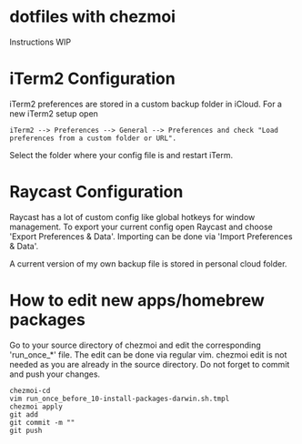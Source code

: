# dotfiles with chezmoi

Instructions WIP

# iTerm2 Configuration

iTerm2 preferences are stored in a custom backup folder in iCloud.
For a new iTerm2 setup open

    iTerm2 --> Preferences --> General --> Preferences and check "Load preferences from a custom folder or URL".

Select the folder where your config file is and restart iTerm.


# Raycast Configuration

Raycast has a lot of custom config like global hotkeys for window management.
To export your current config open Raycast and choose 'Export Preferences & Data'.
Importing can be done via 'Import Preferences & Data'.

A current version of my own backup file is stored in personal cloud folder.

# How to edit new apps/homebrew packages

Go to your source directory of chezmoi and edit the corresponding 'run_once_*' file.
The edit can be done via regular vim. chezmoi edit is not needed as you are already in the source directory.
Do not forget to commit and push your changes.

    chezmoi-cd
    vim run_once_before_10-install-packages-darwin.sh.tmpl
    chezmoi apply
    git add
    git commit -m ""
    git push
